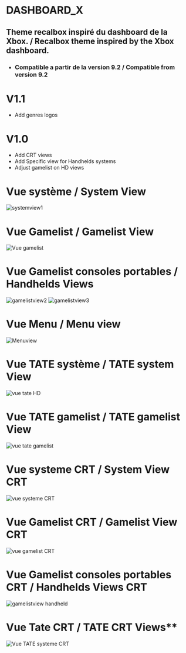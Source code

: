 # DASHBOARD_X

## Theme recalbox inspiré du dashboard de la Xbox. / Recalbox theme inspired by the Xbox dashboard.

* ### Compatible a partir de la version 9.2 / Compatible from version 9.2

# V1.1
- Add genres logos
# V1.0
- Add CRT views
- Add Specific view for Handhelds systems
- Adjust gamelist on HD views

# Vue système / System View
![systemview1](https://github.com/serviettzky/dashboard-X/assets/83700961/d876cea5-bce5-4b18-bf88-e258ecc16792)

# Vue Gamelist / Gamelist View

![Vue gamelist](https://github.com/serviettzky/dashboard-X/assets/83700961/c62a3821-b61d-4ec6-983e-80eb60fc292c)

# Vue Gamelist consoles portables / Handhelds Views

![gamelistview2](https://github.com/serviettzky/dashboard-X/assets/83700961/ea54da16-998d-43e7-97b2-8bfac4bd9d80)
![gamelistview3](https://github.com/serviettzky/dashboard-X/assets/83700961/bd7fb10e-ffa0-4f5c-b00c-33f2e8054d6c)

# Vue Menu / Menu view

![Menuview](https://github.com/serviettzky/dashboard-X/assets/83700961/7c687bed-b65c-490e-8c2c-94bfc3cff043)

# Vue TATE système / TATE system View

![vue tate HD](https://github.com/serviettzky/dashboard-X/assets/83700961/bca2eeb9-0117-45e0-92fd-297f3256bd19)

# Vue TATE gamelist / TATE gamelist View

![vue tate gamelist](https://github.com/serviettzky/dashboard-X/assets/83700961/5fe84c63-e554-47df-9bba-492a9f67b976)

# Vue systeme CRT / System View CRT

![vue systeme CRT](https://github.com/serviettzky/dashboard-X/assets/83700961/faeb8230-7817-4240-9e5e-b5b2b590300b)

# Vue Gamelist CRT / Gamelist View CRT

![vue gamelist CRT](https://github.com/serviettzky/dashboard-X/assets/83700961/a08a131a-c490-413f-8979-6b0c0f66abca)

# Vue Gamelist consoles portables CRT / Handhelds Views CRT

![gamelistview handheld](https://github.com/serviettzky/dashboard-X/assets/83700961/4783ac60-83d4-4288-a6db-c36ce558d28a)

# Vue Tate CRT / TATE CRT Views**

![Vue TATE systeme CRT](https://github.com/serviettzky/dashboard-X/assets/83700961/9c5b5be1-37a9-41ac-aaf8-14d04c601144)



